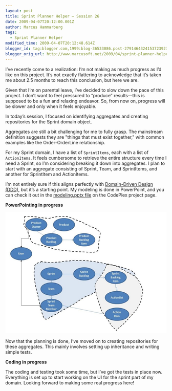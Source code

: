 ```yaml
---
layout: post
title: Sprint Planner Helper – Session 26
date: 2009-04-07T20:12:00.001Z
author: Marcus Hammarberg
tags:
  - Sprint Planner Helper
modified_time: 2009-04-07T20:12:48.614Z
blogger_id: tag:blogger.com,1999:blog-36533086.post-2791464324153723923
blogger_orig_url: http://www.marcusoft.net/2009/04/sprint-planner-helper-session-26.html
---
```


I’ve recently come to a realization: I’m not making as much progress as I’d like on this project. It’s not exactly flattering to acknowledge that it’s taken me about 2.5 months to reach this conclusion, but here we are. 

Given that I’m on parental leave, I’ve decided to slow down the pace of this project. I don’t want to feel pressured to “produce” results—this is supposed to be a fun and relaxing endeavor. So, from now on, progress will be slower and only when it feels enjoyable.

In today’s session, I focused on identifying aggregates and creating repositories for the Sprint domain object.

Aggregates are still a bit challenging for me to fully grasp. The mainstream definition suggests they are "things that must exist together," with common examples like the Order-OrderLine relationship. 

For my Sprint domain, I have a list of `SprintItems`, each with a list of `ActionItems`. It feels cumbersome to retrieve the entire structure every time I need a Sprint, so I’m considering breaking it down into aggregates. I plan to start with an aggregate consisting of Sprint, Team, and SprintItems, and another for SprintItem and ActionItems.

I’m not entirely sure if this aligns perfectly with [Domain-Driven Design (DDD)](http://en.wikipedia.org/wiki/Domain-driven_design), but it’s a starting point. My modeling is done in PowerPoint, and you can check it out in the [modeling.pptx file](http://sprintplannerhelper.codeplex.com/) on the CodePlex project page.

**PowerPointing in progress**

![Aggregates](/img/sprintplanner_aggregates.jpg)

Now that the planning is done, I’ve moved on to creating repositories for these aggregates. This mainly involves setting up inheritance and writing simple tests. 

**Coding in progress**

The coding and testing took some time, but I’ve got the tests in place now. Everything is set up to start working on the UI for the sprint part of my domain. Looking forward to making some real progress here!

